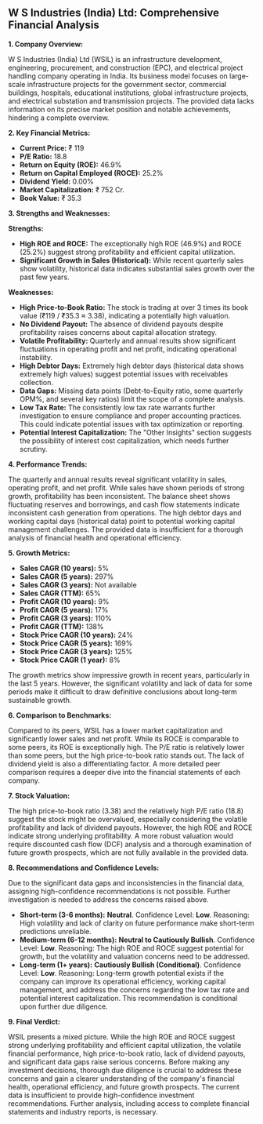 ## W S Industries (India) Ltd: Comprehensive Financial Analysis

**1. Company Overview:**

W S Industries (India) Ltd (WSIL) is an infrastructure development, engineering, procurement, and construction (EPC), and electrical project handling company operating in India.  Its business model focuses on large-scale infrastructure projects for the government sector, commercial buildings, hospitals, educational institutions, global infrastructure projects, and electrical substation and transmission projects.  The provided data lacks information on its precise market position and notable achievements, hindering a complete overview.

**2. Key Financial Metrics:**

* **Current Price:** ₹ 119
* **P/E Ratio:** 18.8
* **Return on Equity (ROE):** 46.9%
* **Return on Capital Employed (ROCE):** 25.2%
* **Dividend Yield:** 0.00%
* **Market Capitalization:** ₹ 752 Cr.
* **Book Value:** ₹ 35.3

**3. Strengths and Weaknesses:**

**Strengths:**

* **High ROE and ROCE:**  The exceptionally high ROE (46.9%) and ROCE (25.2%) suggest strong profitability and efficient capital utilization.
* **Significant Growth in Sales (Historical):** While recent quarterly sales show volatility, historical data indicates substantial sales growth over the past few years.

**Weaknesses:**

* **High Price-to-Book Ratio:** The stock is trading at over 3 times its book value (₹119 / ₹35.3 ≈ 3.38), indicating a potentially high valuation.
* **No Dividend Payout:** The absence of dividend payouts despite profitability raises concerns about capital allocation strategy.
* **Volatile Profitability:** Quarterly and annual results show significant fluctuations in operating profit and net profit, indicating operational instability.
* **High Debtor Days:**  Extremely high debtor days (historical data shows extremely high values) suggest potential issues with receivables collection.
* **Data Gaps:**  Missing data points (Debt-to-Equity ratio, some quarterly OPM%, and several key ratios) limit the scope of a complete analysis.
* **Low Tax Rate:** The consistently low tax rate warrants further investigation to ensure compliance and proper accounting practices.  This could indicate potential issues with tax optimization or reporting.
* **Potential Interest Capitalization:** The "Other Insights" section suggests the possibility of interest cost capitalization, which needs further scrutiny.


**4. Performance Trends:**

The quarterly and annual results reveal significant volatility in sales, operating profit, and net profit. While sales have shown periods of strong growth, profitability has been inconsistent.  The balance sheet shows fluctuating reserves and borrowings, and cash flow statements indicate inconsistent cash generation from operations.  The high debtor days and working capital days (historical data) point to potential working capital management challenges.  The provided data is insufficient for a thorough analysis of financial health and operational efficiency.

**5. Growth Metrics:**

* **Sales CAGR (10 years):** 5%
* **Sales CAGR (5 years):** 297%
* **Sales CAGR (3 years):**  Not available
* **Sales CAGR (TTM):** 65%
* **Profit CAGR (10 years):** 9%
* **Profit CAGR (5 years):** 17%
* **Profit CAGR (3 years):** 110%
* **Profit CAGR (TTM):** 138%
* **Stock Price CAGR (10 years):** 24%
* **Stock Price CAGR (5 years):** 169%
* **Stock Price CAGR (3 years):** 125%
* **Stock Price CAGR (1 year):** 8%

The growth metrics show impressive growth in recent years, particularly in the last 5 years. However, the significant volatility and lack of data for some periods make it difficult to draw definitive conclusions about long-term sustainable growth.

**6. Comparison to Benchmarks:**

Compared to its peers, WSIL has a lower market capitalization and significantly lower sales and net profit.  While its ROCE is comparable to some peers, its ROE is exceptionally high.  The P/E ratio is relatively lower than some peers, but the high price-to-book ratio stands out.  The lack of dividend yield is also a differentiating factor.  A more detailed peer comparison requires a deeper dive into the financial statements of each company.

**7. Stock Valuation:**

The high price-to-book ratio (3.38) and the relatively high P/E ratio (18.8) suggest the stock might be overvalued, especially considering the volatile profitability and lack of dividend payouts.  However, the high ROE and ROCE indicate strong underlying profitability.  A more robust valuation would require discounted cash flow (DCF) analysis and a thorough examination of future growth prospects, which are not fully available in the provided data.

**8. Recommendations and Confidence Levels:**

Due to the significant data gaps and inconsistencies in the financial data, assigning high-confidence recommendations is not possible.  Further investigation is needed to address the concerns raised above.

* **Short-term (3-6 months):**  **Neutral**.  Confidence Level: **Low**.  Reasoning:  High volatility and lack of clarity on future performance make short-term predictions unreliable.
* **Medium-term (6-12 months):**  **Neutral to Cautiously Bullish**. Confidence Level: **Low**. Reasoning:  The high ROE and ROCE suggest potential for growth, but the volatility and valuation concerns need to be addressed.
* **Long-term (1+ years):**  **Cautiously Bullish (Conditional)**. Confidence Level: **Low**. Reasoning:  Long-term growth potential exists if the company can improve its operational efficiency, working capital management, and address the concerns regarding the low tax rate and potential interest capitalization.  This recommendation is conditional upon further due diligence.


**9. Final Verdict:**

WSIL presents a mixed picture.  While the high ROE and ROCE suggest strong underlying profitability and efficient capital utilization, the volatile financial performance, high price-to-book ratio, lack of dividend payouts, and significant data gaps raise serious concerns.  Before making any investment decisions, thorough due diligence is crucial to address these concerns and gain a clearer understanding of the company's financial health, operational efficiency, and future growth prospects.  The current data is insufficient to provide high-confidence investment recommendations.  Further analysis, including access to complete financial statements and industry reports, is necessary.
